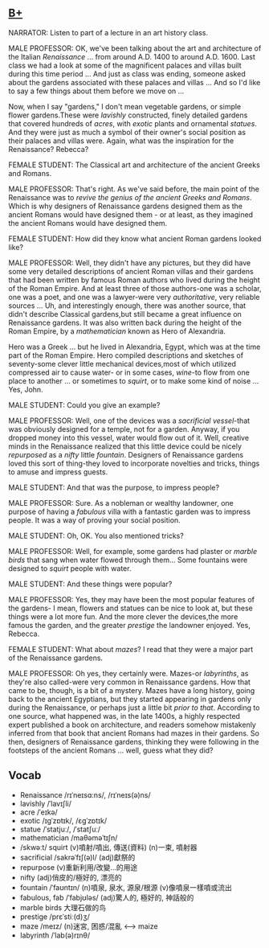 ## [B+](https://img.kmf.com/toefl/listening/audio/37aaa6ba710c054b1c7a7ad11be08a61.mp3)

NARRATOR: Listen to part of a lecture in an art history class.

MALE PROFESSOR: OK, we've been talking about the art and architecture of the Italian *Renaissance* … from around A.D. 1400 to around A.D. 1600. Last class we had a look at some of the magnificent palaces and villas built during this time period … And just as class was ending, someone asked about the gardens associated with these palaces and villas … And so I'd like to say a few things about them before we move on …

Now, when I say "gardens," I don't mean vegetable gardens, or simple flower gardens.These were *lavishly* constructed, finely detailed gardens that covered hundreds of *acres*, with *exotic* plants and ornamental *statues*. And they were just as much a symbol of their owner's social position as their palaces and villas were. Again, what was the inspiration for the Renaissance? Rebecca?

FEMALE STUDENT: The Classical art and architecture of the ancient Greeks and Romans.

MALE PROFESSOR: That's right. As we've said before, the main point of the Renaissance was to *revive the genius of the ancient Greeks and Romans*. Which is why designers of Renaissance gardens designed them as the ancient Romans would have designed them - or at least, as they imagined the ancient Romans would have designed them.

FEMALE STUDENT: How did they know what ancient Roman gardens looked like?

MALE PROFESSOR: Well, they didn't have any pictures, but they did have some very detailed descriptions of ancient Roman villas and their gardens that had been written by famous Roman authors who lived during the height of the Roman Empire. And at least three of those authors-one was a scholar, one was a poet, and one was a lawyer-were very *authoritative*, very reliable sources … Uh, and interestingly enough, there was another source, that didn't describe Classical gardens,but still became a great influence on Renaissance gardens. It was also written back during the height of the Roman Empire, by a *mathematician* known as Hero of Alexandria.

Hero was a Greek … but he lived in Alexandria, Egypt, which was at the time part of the Roman Empire. Hero compiled descriptions and sketches of seventy-some clever little mechanical devices,most of which utilized compressed air to cause water- or in some cases, *wine*-to flow from one place to another … or sometimes to *squirt*, or to make some kind of noise … Yes, John.

MALE STUDENT: Could you give an example?

MALE PROFESSOR: Well, one of the devices was a *sacrificial* *vessel*-that was obviously designed for a temple, not for a garden. Anyway, if you dropped money into this vessel, water would flow out of it. Well, creative minds in the Renaissance realized that this little device could be nicely *repurposed* as a *nifty* little *fountain*. Designers of Renaissance gardens loved this sort of thing-they loved to incorporate novelties and tricks, things to amuse and impress guests.

MALE STUDENT: And that was the purpose, to impress people?

MALE PROFESSOR: Sure. As a nobleman or wealthy landowner, one purpose of having a *fabulous* villa with a fantastic garden was to impress people. It was a way of proving your social position.

MALE STUDENT: Oh, OK. You also mentioned tricks?

MALE PROFESSOR: Well, for example, some gardens had plaster or *marble birds* that sang when water flowed through them... Some fountains were designed to *squirt* people with water.

MALE STUDENT: And these things were popular?

MALE PROFESSOR: Yes, they may have been the most popular features of the gardens- I mean, flowers and statues can be nice to look at, but these things were a lot more fun. And the more clever the devices,the more famous the garden, and the greater *prestige* the landowner enjoyed. Yes, Rebecca.

FEMALE STUDENT: What about *mazes*? I read that they were a major part of the Renaissance gardens.

MALE PROFESSOR: Oh yes, they certainly were. Mazes-or *labyrinths*, as they're also called-were very common in Renaissance gardens. How that came to be, though, is a bit of a mystery. Mazes have a long history, going back to the ancient Egyptians, but they started appearing in gardens only during the Renaissance, or perhaps just a little bit *prior to that*. According to one source, what happened was, in the late 1400s, a highly respected expert published a book on architecture, and readers somehow mistakenly inferred from that book that ancient Romans had mazes in their gardens. So then, designers of Renaissance gardens, thinking they were following in the footsteps of the ancient Romans … well, guess what they did?

## Vocab
- Renaissance /rɪˈneɪsɑ:ns/, /rɪˈneɪs(ə)ns/ 
- lavishly /ˈlavɪʃli/ 
- acre /ˈeɪkə/ 
- exotic /ɪɡˈzɒtɪk/, /ɛɡˈzɒtɪk/
- statue /ˈstatjuː/, /ˈstatʃuː/ 
- mathematician /maθəməˈtɪʃn/ 
- /skwəːt/ squirt (v)噴射/噴出, 傳送(資料) (n)一束, 噴射器
- sacrificial /sakrəˈfɪʃ(ə)l/ (adj)獻祭的
- repurpose (v)重新利用/改變…的用途
- nifty (adj)俏皮的/極好的, 漂亮的
- fountain /ˈfaʊntɪn/ (n)噴泉, 泉水, 源泉/根源 (v)像噴泉一樣噴或流出
- fabulous, fab /ˈfabjʊləs/ (adj)驚人的, 極好的, 神話般的
- marble birds 大理石做的鸟
- prestige /prɛˈstiː(d)ʒ/ 
- maze /meɪz/ (n)迷宮, 困惑/混亂 <--> maize
- labyrinth /ˈlab(ə)rɪnθ/ 